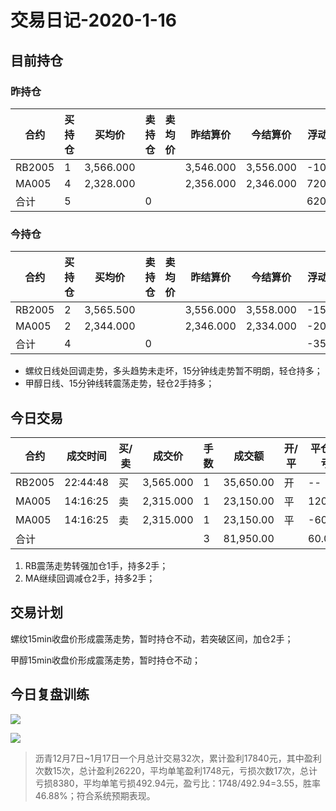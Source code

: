 # 交易日记-2020-1-16

## 目前持仓

### 昨持仓

| 合约   | 买持仓 | 买均价    | 卖持仓 | 卖均价 | 昨结算价  | 今结算价  | 浮动盈亏 | 交易保证金 |
| ------ | ------ | --------- | ------ | ------ | --------- | --------- | -------- | ---------- |
| RB2005 | 1      | 3,566.000 |        |        | 3,546.000 | 3,556.000 | -100.00  | 4,267.20   |
| MA005  | 4      | 2,328.000 |        |        | 2,356.000 | 2,346.000 | 720.00   | 10,322.40  |
| 合计   | 5      |           | 0      |        |           |           | 620.00   | 14,589.60  |

### 今持仓

| 合约   | 买持仓 | 买均价    | 卖持仓 | 卖均价 | 昨结算价  | 今结算价  | 浮动盈亏 | 交易保证金 |
| ------ | ------ | --------- | ------ | ------ | --------- | --------- | -------- | ---------- |
| RB2005 | 2      | 3,565.500 |        |        | 3,556.000 | 3,558.000 | -150.00  | 8,539.20   |
| MA005  | 2      | 2,344.000 |        |        | 2,346.000 | 2,334.000 | -200.00  | 5,134.80   |
| 合计   | 4      |           | 0      |        |           |           | -350.00  | 13,674.00  |

* 螺纹日线处回调走势，多头趋势未走坏，15分钟线走势暂不明朗，轻仓持多；
* 甲醇日线、15分钟线转震荡走势，轻仓2手持多；

## 今日交易

| 合约   | 成交时间 | 买/卖 | 成交价    | 手数 | 成交额    | 开/平 | 平仓盈亏 |
| ------ | -------- | ----- | --------- | ---- | --------- | ----- | -------- |
| RB2005 | 22:44:48 | 买    | 3,565.000 | 1    | 35,650.00 | 开    | --       |
| MA005  | 14:16:25 | 卖    | 2,315.000 | 1    | 23,150.00 | 平    | 120.00   |
| MA005  | 14:16:25 | 卖    | 2,315.000 | 1    | 23,150.00 | 平    | -60.00   |
| 合计   |          |       |           | 3    | 81,950.00 |       | 60.00    |

1. RB震荡走势转强加仓1手，持多2手；
2. MA继续回调减仓2手，持多2手；

## 交易计划

螺纹15min收盘价形成震荡走势，暂时持仓不动，若突破区间，加仓2手；

甲醇15min收盘价形成震荡走势，暂时持仓不动；

## 今日复盘训练

![](https://okokgoodtwo-1301012401.cos.ap-guangzhou.myqcloud.com/0NGgwLdAjq.png)

![](https://okokgoodtwo-1301012401.cos.ap-guangzhou.myqcloud.com/5BOL4qN1eq.png)

> 沥青12月7日~1月17日一个月总计交易32次，累计盈利17840元，其中盈利次数15次，总计盈利26220，平均单笔盈利1748元，亏损次数17次，总计亏损8380，平均单笔亏损492.94元，盈亏比：1748/492.94=3.55，胜率46.88%；符合系统预期表现。


